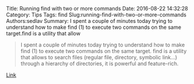 Title: Running find with two or more commands
Date: 2016-08-22 14:32:28
Category: Tips
Tags: find
Slug:running-find-with-two-or-more-commands
Authors:sedlav
Summary: I spent a couple of minutes today trying to understand how to make find (1) to execute two commands on the same target.find is a utility that allow

> I spent a couple of minutes today trying to understand how to make find (1) to execute two commands on the same target.
find is a utility that allows to search files (regular file, directory, symbolic link…) through a hierarchy of directories, it is powerful and feature-rich.

[Link](https://damog.net/blog/2010/09/28/running-find-with-two-or-more-commands-to-exec/)
